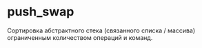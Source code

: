 # push_swap
Сортировка абстрактного стека (связанного списка / массива) ограниченным количеством операций и команд.
